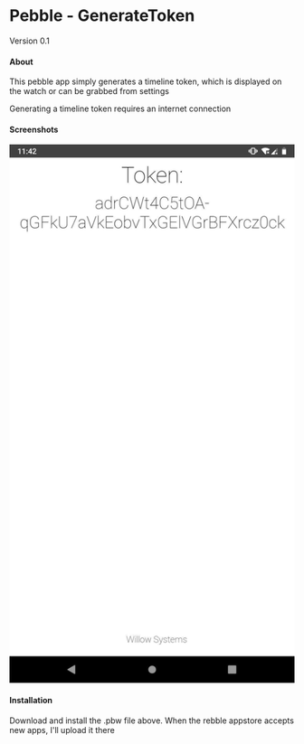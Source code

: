 # Pebble - GenerateToken
Version 0.1

#### About

This pebble app simply generates a timeline token, which is displayed on the watch or can be grabbed from settings

Generating a timeline token requires an internet connection 

#### Screenshots

![Getting the token from the settings page](/screenshots/1.jpeg "Settings Page")

#### Installation

Download and install the .pbw file above. When the rebble appstore accepts new apps, I'll upload it there


